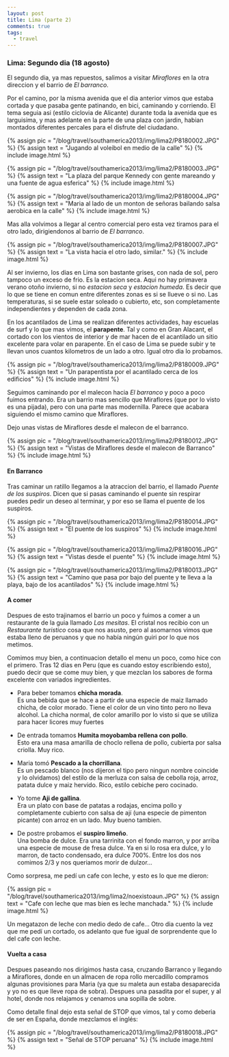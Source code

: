 ```yaml
---
layout: post
title: Lima (parte 2)
comments: true
tags:
  - travel
---
```


### Lima: Segundo dia (18 agosto)

El segundo dia, ya mas repuestos, salimos a visitar *Miraflores* en la otra
direccion y el barrio de *El barranco*.

Por el camino, por la misma avenida que el dia anterior vimos que estaba
cortada y que pasaba gente patinando, en bici, caminando y corriendo. El tema
seguia asi (estilo ciclovia de Alicante) durante toda la avenida que es
larguisima, y mas adelante en la parte de una plaza con jardin, habian montados
diferentes percales para el disfrute del ciudadano.

{% assign pic = "/blog/travel/southamerica2013/img/lima2/P8180002.JPG" %}
{% assign text = "Jugando al voleibol en medio de la calle" %}
{% include image.html %}

{% assign pic = "/blog/travel/southamerica2013/img/lima2/P8180003.JPG" %}
{% assign text = "La plaza del parque Kennedy con gente mareando y una fuente de agua esferica" %}
{% include image.html %}

{% assign pic = "/blog/travel/southamerica2013/img/lima2/P8180004.JPG" %}
{% assign text = "Maria al lado de un monton de señoras bailando salsa aerobica en la calle" %}
{% include image.html %}

Mas alla volvimos a llegar al centro comercial pero esta vez tiramos para el
otro lado, dirigiendonos al barrio de *El barranco*.

{% assign pic = "/blog/travel/southamerica2013/img/lima2/P8180007.JPG" %}
{% assign text = "La vista hacia el otro lado, similar." %}
{% include image.html %}

Al ser invierno, los dias en Lima son bastante grises, con nada de sol, pero
tampoco un exceso de frio. Es la estacion seca. Aqui no hay primavera verano
otoño invierno, si no *estacion seca* y *estacion humeda*. Es decir que lo que
se tiene en comun entre diferentes zonas es si se llueve o si no. Las
temperaturas, si se suele estar soleado o cubierto, etc, son completamente
independientes y dependen de cada zona.

En los acantilados de Lima se realizan diferentes actividades, hay escuelas de
surf y lo que mas vimos, el **parapente**. Tal y como en Gran Alacant, el
cortado con los vientos de interior y de mar hacen de el acantilado un sitio
excelente para volar en parapente. En el caso de Lima se puede subir y te
llevan unos cuantos kilometros de un lado a otro. Igual otro dia lo probamos.

{% assign pic = "/blog/travel/southamerica2013/img/lima2/P8180009.JPG" %}
{% assign text = "Un parapentista por el acantilado cerca de los edificios" %}
{% include image.html %}

Seguimos caminando por el malecon hacia *El barranco* y poco a poco fuimos
entrando. Era un barrio mas sencillo que Miraflores (que por lo visto es una
pijada), pero con una parte mas modernilla. Parece que acabara siguiendo el
mismo camino que Miraflores.

Dejo unas vistas de Miraflores desde el malecon de el barranco.

{% assign pic = "/blog/travel/southamerica2013/img/lima2/P8180012.JPG" %}
{% assign text = "Vistas de Miraflores desde el malecon de Barranco" %}
{% include image.html %}

#### En Barranco

Tras caminar un ratillo llegamos a la atraccion del barrio, el llamado *Puente
de los suspiros*. Dicen que si pasas caminando el puente sin respirar puedes
pedir un deseo al terminar, y por eso se llama el puente de los suspiros.

{% assign pic = "/blog/travel/southamerica2013/img/lima2/P8180014.JPG" %}
{% assign text = "El puente de los suspiros" %}
{% include image.html %}

{% assign pic = "/blog/travel/southamerica2013/img/lima2/P8180016.JPG" %}
{% assign text = "Vistas desde el puente" %}
{% include image.html %}

{% assign pic = "/blog/travel/southamerica2013/img/lima2/P8180013.JPG" %}
{% assign text = "Camino que pasa por bajo del puente y te lleva a la playa, bajo de los acantilados" %}
{% include image.html %}

#### A comer

Despues de esto trajinamos el barrio un poco y fuimos a comer a un restaurante
de la guia llamado *Las mesitas*. El cristal nos recibio con un *Restaurante
turistico* cosa que nos asusto, pero al asomarnos vimos que estaba lleno de
peruanos y que no había ningún guiri por lo que nos metimos.

Comimos muy bien, a continuacion detallo el menu un poco, como hice con el
primero. Tras 12 dias en Peru (que es cuando estoy escribiendo esto), puedo
decir que se come muy bien, y que mezclan los sabores de forma excelente con
variados ingredientes.

* Para beber tomamos **chicha morada**.  
    Es una bebida que se hace a partir de una especie de maiz llamado chicha,
    de color morado. Tiene el color de un vino tinto pero no lleva alcohol. La
    chicha normal, de color amarillo por lo visto si que se utiliza para hacer
    licores muy fuertes

* De entrada tomamos **Humita moyobamba rellena con pollo**.  
    Esto era una masa amarilla de choclo rellena de pollo, cubierta por salsa
    criolla. Muy rico.

* Maria tomó **Pescado a la chorrillana**.  
    Es un pescado blanco (nos dijeron el tipo pero ningun nombre coincide y lo
    olvidamos) del estilo de la merluza con salsa de cebolla roja, arroz,
    patata dulce y maiz hervido. Rico, estilo cebiche pero cocinado.

* Yo tome **Aji de gallina**.  
    Era un plato con base de patatas a rodajas, encima pollo y completamente
    cubierto con salsa de ají (una especie de pimenton picante) con arroz en un
    lado. Muy bueno tambien.

* De postre probamos el **suspiro limeño**.  
    Una bomba de dulce. Era una tarrinita con el fondo marron, y por arriba una
    especie de mouse de fresa dulce. Ya en si lo rosa era dulce, y lo marron,
    de tacto condensado, era dulce 700%. Entre los dos nos comimos 2/3 y nos
    queriamos morir de dulzor...

Como sorpresa, me pedí un cafe con leche, y esto es lo que me dieron:

{% assign pic = "/blog/travel/southamerica2013/img/lima2/noexistoaun.JPG" %}
{% assign text = "Cafe con leche que mas bien es leche manchada." %}
{% include image.html %}

Un megatazon de leche con medio dedo de cafe... Otro dia cuento la vez que me
pedí un cortado, os adelanto que fue igual de sorprendente que lo del cafe con
leche.

#### Vuelta a casa

Despues paseando nos dirigimos hasta casa, cruzando Barranco y llegando
a Miraflores, donde en un almacen de ropa rollo mercadillo compramos algunas
provisiones para Maria (ya que su maleta aun estaba desaparecida y yo no es que
lleve ropa de sobra). Despues una pasadita por el super, y al hotel, donde nos
relajamos y cenamos una sopilla de sobre.

Como detalle final dejo esta señal de STOP que vimos, tal y como deberia de ser
en España, donde mezclamos el inglés:

{% assign pic = "/blog/travel/southamerica2013/img/lima2/P8180018.JPG" %}
{% assign text = "Señal de STOP peruana" %}
{% include image.html %}

